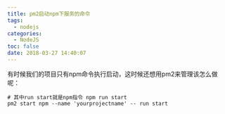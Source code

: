 ```yaml
---
title: pm2启动npm下服务的命令
tags:
  - nodejs
categories:
  - NodeJS
toc: false
date: 2018-03-27 14:40:07
---
```


有时候我们的项目只有npm命令执行启动，这时候还想用pm2来管理该怎么做呢：

```
# 其中run start就是npm指令 npm run start
pm2 start npm --name 'yourprojectname' -- run start
```
